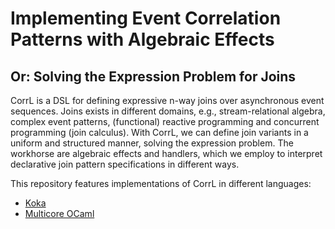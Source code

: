 # Implementing Event Correlation Patterns with Algebraic Effects
## Or: Solving the Expression Problem for Joins

CorrL is a DSL for defining expressive n-way joins over asynchronous
event sequences. Joins exists in different domains, e.g.,
stream-relational algebra, complex event patterns, (functional)
reactive programming and concurrent programming (join calculus).  With
CorrL, we can define join variants in a uniform and structured manner,
solving the expression problem.  The workhorse are algebraic effects
and handlers, which we employ to interpret declarative join pattern
specifications in different ways.

This repository features implementations of CorrL in different languages:

* [Koka](https://github.com/koka-lang/koka)
* [Multicore OCaml](https://github.com/ocamllabs/ocaml-multicore)

